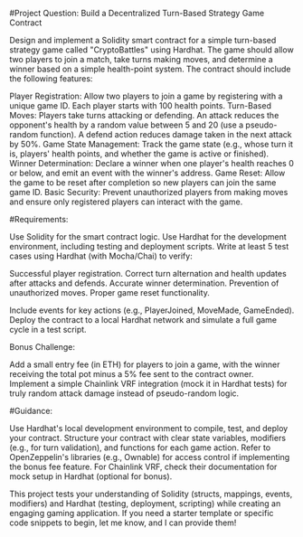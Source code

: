 #Project Question: Build a Decentralized Turn-Based Strategy Game Contract

Design and implement a Solidity smart contract for a simple turn-based strategy game called "CryptoBattles" using Hardhat. The game should allow two players to join a match, take turns making moves, and determine a winner based on a simple health-point system. The contract should include the following features:

Player Registration: Allow two players to join a game by registering with a unique game ID. Each player starts with 100 health points.
Turn-Based Moves: Players take turns attacking or defending. An attack reduces the opponent's health by a random value between 5 and 20 (use a pseudo-random function). A defend action reduces damage taken in the next attack by 50%.
Game State Management: Track the game state (e.g., whose turn it is, players' health points, and whether the game is active or finished).
Winner Determination: Declare a winner when one player's health reaches 0 or below, and emit an event with the winner's address.
Game Reset: Allow the game to be reset after completion so new players can join the same game ID.
Basic Security: Prevent unauthorized players from making moves and ensure only registered players can interact with the game.

#Requirements:

Use Solidity for the smart contract logic.
Use Hardhat for the development environment, including testing and deployment scripts.
Write at least 5 test cases using Hardhat (with Mocha/Chai) to verify:

Successful player registration.
Correct turn alternation and health updates after attacks and defends.
Accurate winner determination.
Prevention of unauthorized moves.
Proper game reset functionality.

Include events for key actions (e.g., PlayerJoined, MoveMade, GameEnded).
Deploy the contract to a local Hardhat network and simulate a full game cycle in a test script.

Bonus Challenge:

Add a small entry fee (in ETH) for players to join a game, with the winner receiving the total pot minus a 5% fee sent to the contract owner.
Implement a simple Chainlink VRF integration (mock it in Hardhat tests) for truly random attack damage instead of pseudo-random logic.

#Guidance:

Use Hardhat's local development environment to compile, test, and deploy your contract.
Structure your contract with clear state variables, modifiers (e.g., for turn validation), and functions for each game action.
Refer to OpenZeppelin's libraries (e.g., Ownable) for access control if implementing the bonus fee feature.
For Chainlink VRF, check their documentation for mock setup in Hardhat (optional for bonus).

This project tests your understanding of Solidity (structs, mappings, events, modifiers) and Hardhat (testing, deployment, scripting) while creating an engaging gaming application. If you need a starter template or specific code snippets to begin, let me know, and I can provide them!
